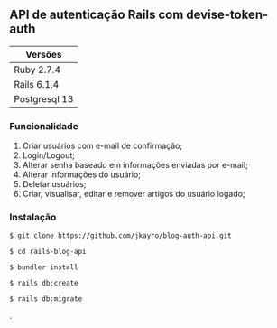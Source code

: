 ## API de autenticação Rails com devise-token-auth

|    Versões    |
|---------------|
| Ruby 2.7.4    |
| Rails 6.1.4   |
| Postgresql 13 |

### Funcionalidade

1. Criar usuários com e-mail de confirmação;
2. Login/Logout;
3. Alterar senha baseado em informações enviadas por e-mail;
4. Alterar informações do usuário;
5. Deletar usuários;
6. Criar, visualisar, editar e remover artigos do usuário logado;

### Instalação

`$ git clone https://github.com/jkayro/blog-auth-api.git`

`$ cd rails-blog-api`

`$ bundler install`

`$ rails db:create`

`$ rails db:migrate`

.